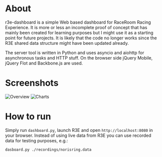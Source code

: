 # About

r3e-dashboard is a simple Web based dashboard for RaceRoom Racing Experience.
It is more or less an incomplete proof of concept that has mainly been created for learning purposes but I might use it as a starting point for future projects.
It is likely that the code no longer works since the R3E shared data structure might have been updated already.

The server tool is written in Python and uses asyncio and aiohttp for asynchronous tasks and HTTP stuff.
On the browser side jQuery Mobile, jQuery Flot and Backbone.js are used.

# Screenshots

![Overview](https://github.com/pckbls/r3e-dashboard/raw/master/img/screenshot_overview.png)
![Charts](https://github.com/pckbls/r3e-dashboard/raw/master/img/screenshot_charts.png)

# How to run

Simply run `dashboard.py`, launch R3E and open `http://localhost:8080` in your browser.
Instead of using live data from R3E you can use recorded data for testing purposes, e.g.:
```sh
dasboard.py ./recordings/norisring.data
```

